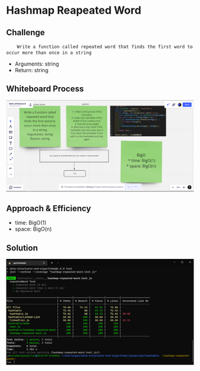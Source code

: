 # Hashmap Reapeated Word

## Challenge 
        Write a function called repeated word that finds the first word to occur more than once in a string
* Arguments: string
* Return: string


## Whiteboard Process
![whiteboard](whitboard.PNG)

## Approach & Efficiency
* time: BigO(1)
* space: BigO(n)



## Solution
![test](Test.PNG)